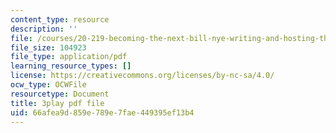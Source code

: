 ```yaml
---
content_type: resource
description: ''
file: /courses/20-219-becoming-the-next-bill-nye-writing-and-hosting-the-educational-show-january-iap-2015/66afea9d859e789e7fae449395ef13b4_qkkI9Z9tKvo.pdf
file_size: 104923
file_type: application/pdf
learning_resource_types: []
license: https://creativecommons.org/licenses/by-nc-sa/4.0/
ocw_type: OCWFile
resourcetype: Document
title: 3play pdf file
uid: 66afea9d-859e-789e-7fae-449395ef13b4
---
```

